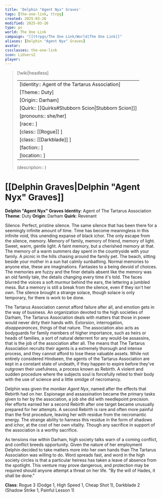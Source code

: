 ```yaml
---
title: 'Delphin "Agent Nyx" Graves'
tags: [the-one-link, ttrpg]
created: 2025-03-26
modified: 2025-03-26
type: pc
world: The One Link
campaign: "[[ttrpgs/The One Link/World|The One Link]]"
aliases: [Delphin "Agent Nyx" Graves]
avatar: 
cssclasses: the-one-link
icon: LiUsers2
player: 
---
```


> [!wiki|headless]
>
> |               |
> | ------------- |
> | [Identity:: Agent of the Tartarus Association] |
> | [Theme:: Duty] |
> | [Origin:: Darham] |
> | [Quirk:: [[Quirks#Stubborn Scion\|Stubborn Scion]]] |
> | [pronouns:: she/her] |
> | [race:: ] |
> | [class:: [[Rogue]] ] |
> | [class:: [[Darkblade]] ] |
> | [faction:: ] |
> | [location:: ] |
>
> (description:: )

# [[Delphin Graves|Delphin "Agent Nyx" Graves]]

**Delphin "Agent Nyx" Graves**
**Identity**: Agent of The Tartarus Association
**Theme**: Duty
**Origin**: Darham
**Quirk**: Revenant

Silence. Perfect, pristine silence. The same silence that has been there for a seemingly infinite amount of time. Time has become meaningless in this infinite void, this unending expanse of black ichor. The only escape from the silence, memory. Memory of family, memory of friend, memory of light. Sweet, warm, gentle light. A faint memory, but a cherished memory at that. The memory of a warm summers day spent in the countryside with your family. A picnic in the hills chasing around the family pet. The beach, sitting beside your mother in a sun hat calmly sunbathing. Normal memories to anyone else, these are imaginations. Fantasies to a being devoid of choices. The memories are fuzzy and the finer details absent like the memory was an old family tale, the details changing every time it's told. The faces blurred the voices a soft murmur behind the ears, the lettering a jumbled mess. But a memory is still a break from the silence, even if they isn't her own. The silence brought a strange solace, though solace is only temporary, for there is work to be done.

The Tartarus Association cannot afford failure after all, and emotion gets in the way of business. An organization devoted to the high societies of Darham, The Tartarus Association deals with matters that those in power would never dirty their hands with. Extorsion, interrogation, _disappearances_, things of that nature. The association also acts as bodyguards for family members of higher importance, such as heirs or heads of families, a sort of natural deterrent for any would-be assassins, that is the job of the association after all. The means that The Tartarus Association recruits their agents is a extremely thorough and intense process, and they cannot afford to lose these valuable assets. While not entirely considered Hindseen, the agents of the Tartarus Association are kept in a constant state of undeath, if they happen to expire before they've outgrown their usefulness, a process known as Rebirth. A violent and sudden procedure where the subjects soul is forcefully retied to their body with the use of science and a little smidge of necromancy.

Delphin was given the moniker _Agent Nyx_, named after the effects that Rebirth had on her. Espionage and assassination became the primary tasks given to her by the association, a job she did with needlepoint precision. Her efforts earned her a second Rebirth after one target became unusually prepared for her attempts. A second Rebirth is rare and often more painful than the first procedure, leaving her with residue from the necromantic energy. The strange ability to harness this residue in the form of shadows and ichor, at the cost of her own vitality. Though any sacrifice in support of the association is a worthy sacrifice.

As tensions rise within Darham, high society talks warn of a coming conflict, and conflict breeds opportunity. Given the nature of her employment Delphin decided to take matters more into her own hands than The Tartarus Association was willing to do. Word spreads fast, and word in the high society circles is that a particular heiress has taken a leave of absence from the spotlight. This venture may prove dangerous, and protection may be required should anyone attempt a threat on her life.
"By the will of Hades, it shall be done."

**Class**: Rogue 3 (Dodge 1, High Speed 1, Cheap Shot 1), Darkblade 2 (Shadow Strike 1, Painful Lesson 1)
